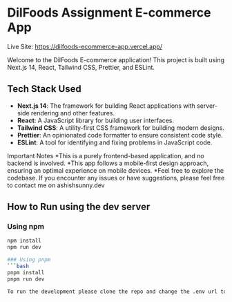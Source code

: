 # DilFoods Assignment E-commerce App
Live Site: https://dilfoods-ecommerce-app.vercel.app/

Welcome to the DilFoods E-commerce application! This project is built using Next.js 14, React, Tailwind CSS, Prettier, and ESLint.

## Tech Stack Used
- **Next.js 14**: The framework for building React applications with server-side rendering and other features.
- **React**: A JavaScript library for building user interfaces.
- **Tailwind CSS**: A utility-first CSS framework for building modern designs.
- **Prettier**: An opinionated code formatter to ensure consistent code style.
- **ESLint**: A tool for identifying and fixing problems in JavaScript code.

Important Notes
*This is a purely frontend-based application, and no backend is involved.
*This app follows a mobile-first design approach, ensuring an optimal experience on mobile devices.
*Feel free to explore the codebase. If you encounter any issues or have suggestions, please feel free to contact me on ashishsunny.dev

## How to Run using the dev server

### Using npm
```bash
npm install
npm run dev

### Using pnpm
```bash
pnpm install
pnpm run dev

To run the development please clone the repo and change the .env url to http://localhost:3000.

